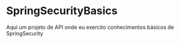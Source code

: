 # SpringSecurityBasics
 Aqui um projeto de API onde eu exercito conhecimentos básicos de SpringSecurity
